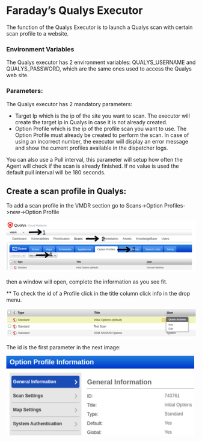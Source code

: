 # Faraday’s Qualys Executor 

The function of the Qualys Executor is to launch a Qualys scan with certain scan profile to a website.

### Environment Variables

The Qualys executor has 2 environment variables: QUALYS_USERNAME and QUALYS_PASSWORD, which are the same ones used to access the Qualys web site.

### Parameters:
The Qualys executor has 2 mandatory parameters:
- Target Ip  which is the ip of the site you want to scan. The executor will create the target ip in Qualys in case it is not already created.
- Option Profile which is the ip of the profile scan you want to use. The Option Profile must already be created to perform the scan. In case of using an incorrect number, the executor will display an error message and show the current profiles available in the dispatcher logs.

You can also use a Pull interval, this parameter will setup how often the Agent will check if the scan is already finished. If no value is used the default pull interval will be 180 seconds.


## Create a scan profile in Qualys:

To add a scan profile in the VMDR section go to
Scans->Option Profiles->new->Option Profile

![Create scan profile](../images/executors/qualys/new_profile.png)

then a window will open, complete the information as you see fit.


** To check the id of a Profile click in the title column click info in the drop menu.  

![Create scan profile](../images/executors/qualys/check_profile.png)

The id is the first parameter in the next image:

<img src="../images/executors/qualys/profileid.png" alt="drawing" width="500"/>
